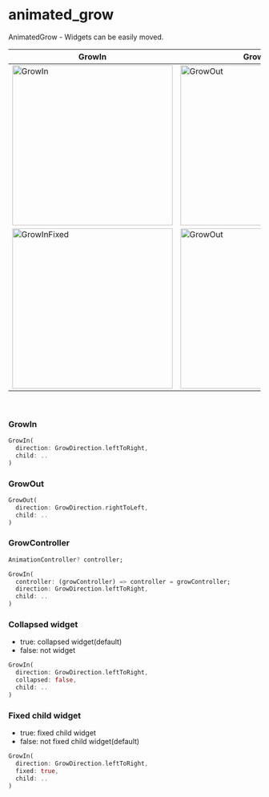 # animated_grow
AnimatedGrow - Widgets can be easily moved.

|GrowIn|GrowOut|
|-|-|
|<img src="https://github.com/user-attachments/assets/3aab7800-5513-4324-a0e7-ffef2c5f5528" alt="GrowIn"  width="320">|<img src="https://github.com/user-attachments/assets/ec587eec-34e4-4717-8b3b-e346ec218bd6" alt="GrowOut" width="320">|
|<img src="https://github.com/user-attachments/assets/44b58bf6-2319-42a6-bdb3-82aca69890fc" alt="GrowInFixed"  width="320">|<img src="https://github.com/user-attachments/assets/aa9637a5-0c63-4dcc-a5c9-3fb0032b8094" alt="GrowOut" width="320">|

<br/>

### GrowIn
```dart
GrowIn(
  direction: GrowDirection.leftToRight,
  child: ..
)
```

### GrowOut
```dart
GrowOut(
  direction: GrowDirection.rightToLeft,
  child: ..
)
```

### GrowController
```dart
AnimationController? controller;

GrowIn(
  controller: (growController) => controller = growController;
  direction: GrowDirection.leftToRight,
  child: ..
)
```

### Collapsed widget
- true: collapsed widget(default)
- false: not widget

```dart
GrowIn(
  direction: GrowDirection.leftToRight,
  collapsed: false,
  child: ..
)
```

### Fixed child widget
- true: fixed child widget
- false: not fixed child widget(default)

```dart
GrowIn(
  direction: GrowDirection.leftToRight,
  fixed: true,
  child: ..
)
```